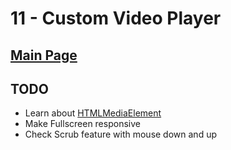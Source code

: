 # 11 - Custom Video Player

## <a href='https://github.com/Mugilan-Codes/javascript-30'>Main Page</a>

## TODO

- Learn about [HTMLMediaElement](https://developer.mozilla.org/en-US/docs/Web/API/HTMLMediaElement)
- Make Fullscreen responsive
- Check Scrub feature with mouse down and up
